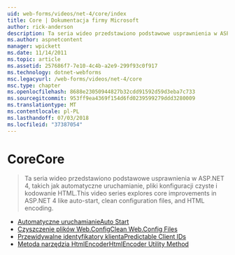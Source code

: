 ```yaml
---
uid: web-forms/videos/net-4/core/index
title: Core | Dokumentacja firmy Microsoft
author: rick-anderson
description: Ta seria wideo przedstawiono podstawowe usprawnienia w ASP.NET 4, takich jak automatyczne uruchamianie, pliki konfiguracji czyste i kodowanie HTML.
ms.author: aspnetcontent
manager: wpickett
ms.date: 11/14/2011
ms.topic: article
ms.assetid: 257686f7-7e10-4c4b-a2e9-299f93c0f917
ms.technology: dotnet-webforms
msc.legacyurl: /web-forms/videos/net-4/core
msc.type: chapter
ms.openlocfilehash: 8688e23050944827b32cdd91592d59d3eba7c733
ms.sourcegitcommit: 953ff9ea4369f154d6fd0239599279ddd3280009
ms.translationtype: MT
ms.contentlocale: pl-PL
ms.lasthandoff: 07/03/2018
ms.locfileid: "37387054"
---
```

<a name="core"></a><span data-ttu-id="7c636-103">Core</span><span class="sxs-lookup"><span data-stu-id="7c636-103">Core</span></span>
====================
> <span data-ttu-id="7c636-104">Ta seria wideo przedstawiono podstawowe usprawnienia w ASP.NET 4, takich jak automatyczne uruchamianie, pliki konfiguracji czyste i kodowanie HTML.</span><span class="sxs-lookup"><span data-stu-id="7c636-104">This video series explores core improvements in ASP.NET 4 like auto-start, clean configuration files, and HTML encoding.</span></span>


- [<span data-ttu-id="7c636-105">Automatyczne uruchamianie</span><span class="sxs-lookup"><span data-stu-id="7c636-105">Auto Start</span></span>](aspnet-4-quick-hit-auto-start.md)
- [<span data-ttu-id="7c636-106">Czyszczenie plików Web.Config</span><span class="sxs-lookup"><span data-stu-id="7c636-106">Clean Web.Config Files</span></span>](aspnet-4-quick-hit-clean-webconfig-files.md)
- [<span data-ttu-id="7c636-107">Przewidywalne identyfikatory klienta</span><span class="sxs-lookup"><span data-stu-id="7c636-107">Predictable Client IDs</span></span>](aspnet-4-quick-hit-predictable-client-ids.md)
- [<span data-ttu-id="7c636-108">Metoda narzędzia HtmlEncoder</span><span class="sxs-lookup"><span data-stu-id="7c636-108">HtmlEncoder Utility Method</span></span>](aspnet-4-quick-hit-the-htmlencoder-utility-method.md)
